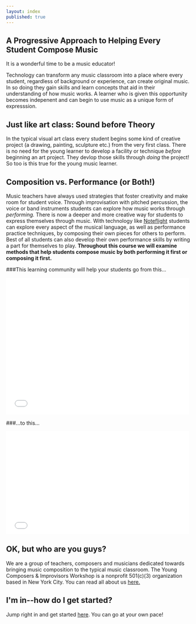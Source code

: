 ```yaml
---
layout: index
published: true
---
```


## A Progressive Approach to Helping Every Student Compose Music

It is a wonderful time to be a music educator!

Technology can transform any music classroom into a place where every student, regardless of background or experience, can create original music. In so doing they gain skills and learn concepts that aid in their understanding of how music works. A learner who is given this opportunity becomes indepenent and can begin to use music as a unique form of expresssion. 

## Just like art class: Sound before Theory
In the typical visual art class every student begins some kind of creative project (a drawing, painting, sculpture etc.) from the very first class. There is no need for the young learner to develop a facility or technique *before* beginning an art project. They devlop those skills through *doing* the project! So too is this true for the young music learner. 

## Composition vs. Performance (or Both!)
Music teachers have always used strategies that foster creativity and make room for student voice. Through improvisation with pitched percussion, the voice or band instruments students can explore how music works through *performing.* There is now a deeper and more creative way for students to express themselves through music.  With technology like [Noteflight](http://www.noteflight.com) students can explore every aspect of the musical language, as well as performance practice techniques, by composing their own pieces for others to perform. Best of all students can also develop their own performance skills by writing a part for themselves to play. **Throughout this course we will examine methods that help students compose music by both performing it first or composing it first.** 


###This learning community will help your students go from this...
<iframe src="//player.vimeo.com/video/115904359" width="500" height="375" frameborder="0" webkitallowfullscreen mozallowfullscreen allowfullscreen></iframe>

###...to this...
<iframe src="//player.vimeo.com/video/115414056?title=0&amp;byline=0&amp;portrait=0" width="500" height="281" frameborder="0" webkitallowfullscreen mozallowfullscreen allowfullscreen></iframe> 


		
## OK, but who are you guys?

We are a group of teachers, composers and musicians dedicated towards bringing music composition to the typical music classroom. The Young Composers & Improvisors Workshop is a nonprofit 501(c)(3) organization based in New York City. You can read all about us [here.](http://www.yciw.net/1/)

			
## I'm in--how do I get started?
Jump right in and get started [here]({{site.baseurl}}/modules/start/about-this-course/).  You can go at your own pace!
